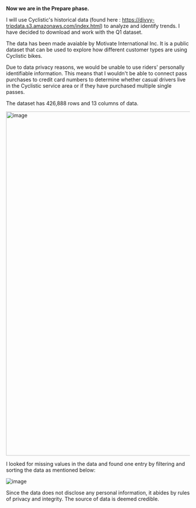 **Now we are in the Prepare phase.** 

I will use Cyclistic's historical data (found here : https://divvy-tripdata.s3.amazonaws.com/index.html) to analyze and identify trends. I have decided to download and work with the Q1 dataset. 

The data has been made avaiable by Motivate International Inc. It is a public dataset that can be used to explore how different customer types are using Cyclistic bikes. 

Due to data privacy reasons, we would be unable to use riders' personally identifiable information. This means that I wouldn't be able  to connect pass purchases to credit card numbers to determine whether casual drivers live in the Cyclistic service area or if they have purchased multiple single passes. 

The dataset has 426,888 rows and 13 columns of data. 

<img width="943" alt="image" src="https://user-images.githubusercontent.com/116120710/199797883-1daf3fdf-2208-4585-8eb3-8fa7f3ba3503.png">

I looked for missing values in the data and found one entry by filtering and sorting the data as mentioned below:

![image](https://user-images.githubusercontent.com/116120710/199842349-5d1b0df9-2ea7-4678-b9b4-a96f381263e0.png)

Since the data does not disclose any personal information, it abides by rules of privacy and integrity. The source of data is deemed credible.

